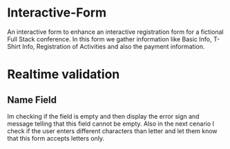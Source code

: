 # Interactive-Form

An interactive form to enhance an interactive registration form for a fictional Full Stack conference. In this form we gather information like Basic Info, T-Shirt Info, Registration of Activities and also the payment information.

# Realtime validation

## Name Field

Im checking if the field is empty and then display the error sign and message telling that this field cannot be empty.
Also in the next cenario I check if the user enters different characters than letter and let them know that this form accepts letters only.
